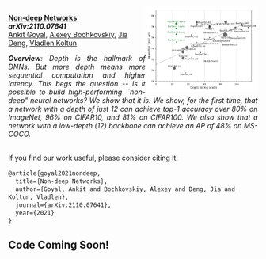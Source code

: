<img src="img/parnet.png" align="right" width="45%"/>

[**Non-deep Networks**](https://arxiv.org/abs/2110.07641) <br>
***arXiv:2110.07641*** <br>
[Ankit Goyal](http://imankgoyal.github.io), [Alexey Bochkovskiy](http://www.alexeyab.com/), [Jia Deng](https://www.cs.princeton.edu/~jiadeng/), [Vladlen Koltun](http://vladlen.info/)<br/>

<div align="justify">
<i><b>Overview</b>: Depth is the hallmark of DNNs. But more depth means more sequential computation and higher latency. This begs the question -- is it possible to build high-performing ``non-deep" neural networks? We show that it is. We show, for the first time, that a network with a depth of just 12 can achieve top-1 accuracy over 80% on ImageNet, 96% on CIFAR10, and 81% on CIFAR100. We also show that a network with a low-depth (12) backbone can achieve an AP of 48% on MS-COCO.</i>
</div><br>

If you find our work useful, please consider citing it:
```
@article{goyal2021nondeep,
  title={Non-deep Networks},
  author={Goyal, Ankit and Bochkovskiy, Alexey and Deng, Jia and Koltun, Vladlen},
  journal={arXiv:2110.07641},
  year={2021}
}
```

## Code Coming Soon!


